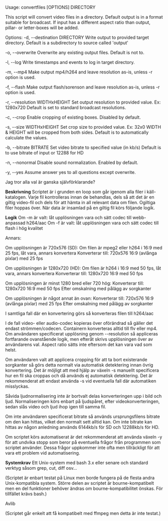 Usage: convertfiles [OPTIONS] DIRECTORY

This script will convert video files in a directory.
Default output is in a format suitable for broadcast.
If input has a different aspect ratio than output,
pillar- or letter-boxes will be added.

Options:
   -d, --destination DIRECTORY
   Write output to provided target directory.
   Default is a subdirectory to source called 'output'

   -o, --overwrite
   Overwrite any existing output files. Default is not to.

   -l, --log
   Write timestamps and events to log in target directory.

   -m, --mp4
   Make output mp4/h264 and leave resolution as-is,
   unless -r option is used.

   -f, --flash
   Make output flash/sorenson and leave resolution as-is,
   unless -r option is used.

   -r, --resolution WIDTHxHEIGHT
   Set output resolution to provided value. Ex: 1280x720
   Default is set to standard broadcast resolutions.

   -c, --crop
   Enable cropping of existing boxes. Disabled by default.

   -s, --size WIDTHxHEIGHT
   Set crop size to provided value. Ex: 32x0
   WIDTH & HEIGHT will be cropped from both sides.
   Default is to automatically calculate the values.

   -b, --bitrate BITRATE
   Set video bitrate to specified value (in kb/s)
   Default is to use bitrate of input or 12288 for HD

   -n, --nonormal
   Disable sound normalization. Enabled by default.

   -y, --yes
   Assume answer yes to all questions except overwrite.
      
Jag tror alla val är ganska självförklarande?

**Beskrivning**
Scriptet är i grunden en loop som går igenom alla filer i käll-katalogen. Varje fil kontrolleras innan de behandlas, dels så att det är en giltig video-fil och dels för att hämta in all relevant data om filen. Ogiltiga filer hoppas över. När data är insamlad på en giltig fil körs följande logik.

**Logik**
Om -m är valt: låt upplösningen vara och sätt codec till webb-anpassad h264/aac
Om -f är valt: låt upplösningen vara och sätt codec till flash i hög kvalitet

Annars: 

Om upplösningen är 720x576 (SD): 
Om filen är mpeg2 eller h264 i 16:9 med 25 fps, låt vara, annars konvertera 
Konverterar till: 720x576 16:9 (avlånga pixlar) med 25 fps

Om upplösningen är 1280x720 (HD):
Om filen är h264 i 16:9 med 50 fps, låt vara, annars konvertera
Konverterar till: 1280x720 16:9 med 50 fps

Om upplösningen är minst 1280 bred eller 720 hög:
Konverterar till: 1280x720 16:9 med 50 fps
Efter omskalning med pålägg av sorgkanter

Om upplösningen är något annat än ovan:
Konverterar till: 720x576 16:9 (avlånga pixlar) med 25 fps
Efter omskalning med pålägg av sorgkanter

I samtliga fall där en konvertering görs så konverteras filen till h264/aac

I de fall video- eller audio-codec kopieras över oförändrad så gäller det endast strömmen/codecen. Containern konverteras alltid till flv eller mp4. 
Om användaren specificerat upplösning genom --resolution så appliceras fortfarande ovanstående logik, men efteråt skrivs upplösningen över av användarens val. Aspect ratio sätts inte eftersom det kan vara vad som helst. 

Om användaren valt att applicera cropping för att ta bort existerande sorgkanter så görs detta normalt via automatisk detektering innan övrig konvertering. Det är möjligt att med hjälp av växeln -s manuellt specificera hur en fil ska croppas och då används ej automatisk detektering. Det är rekommenderat att endast använda -s vid eventuella fall där automatiken misslyckas. 

Såvida ljudnormalisering inte är bortvalt delas konverteringen upp i bild och ljud. Normaliseringen körs enbart på ljudspåret, efter videokonverteringen, sedan slås video och ljud ihop igen till samma fil.

Om inte användaren specificerat bitrate så används ursprungsfilens bitrate om den kan hittas, vilket den normalt sett alltid kan. Om inte bitrate kan hittas av någon anledning används 6144kb/s för SD och 12288kb/s för HD. 

Om scriptet körs automatiserat är det rekommenderat att använda växeln -y för att undvika stopp som beror på eventuella frågor från programmen som scriptet använder. Dessa frågor uppkommer inte ofta men tillräckligt för att vara ett problem vid automatisering.

**Systemkrav**
Ett Unix-system med bash 3.x eller senare och standard verktyg såsom grep, cut, diff osv…

(Scriptet är enbart testat på Linux men borde fungera på de flesta andra Unix-kompatibla system. Större delen av scriptet är bourne-kompatibelt men en del funktioner behöver ändras om bourne-kompatibilitet önskas. För tillfället krävs bash.)

Avlib 

(Scriptet går enkelt att få kompatibelt med ffmpeg men detta är inte testat.)
